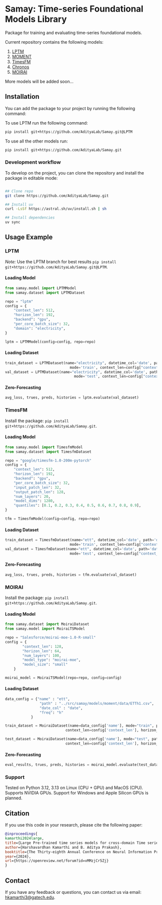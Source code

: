 # Samay: Time-series Foundational Models Library

Package for training and evaluating time-series foundational models.

Current repository contains the following models:

1. [LPTM](https://arxiv.org/abs/2311.11413)
2. [MOMENT](https://arxiv.org/abs/2402.03885)
3. [TimesFM](https://arxiv.org/html/2310.10688v2)
4. [Chronos](https://arxiv.org/abs/2403.07815)
5. [MOIRAI](https://arxiv.org/abs/2402.02592)

More models will be added soon...

## Installation

You can add the package to your project by running the following command:

To use LPTM run the following command:

```bash
pip install git+https://github.com/AdityaLab/Samay.git@LPTM
```

To use all the other models run:
```bash
pip install git+https://github.com/AdityaLab/Samay.git
```



### Development workflow

To develop on the project, you can clone the repository and install the package in editable mode:

```bash

## Clone repo
git clone https://github.com/AdityaLab/Samay.git

## Install uv
curl -LsSf https://astral.sh/uv/install.sh | sh

## Install dependencies
uv sync
```



## Usage Example

### LPTM

_Note:_ Use the LPTM branch for best results `pip install git+https://github.com/AdityaLab/Samay.git@LPTM`.

#### Loading  Model

```python
from samay.model import LPTMModel
from samay.dataset import LPTMDataset

repo = "lptm"
config = {
    "context_len": 512,
    "horizon_len": 192,
    "backend": "gpu",
    "per_core_batch_size": 32,
    "domain": "electricity",
}

lptm = LPTMModel(config=config, repo=repo)
```

#### Loading Dataset

```python
train_dataset = LPTMDataset(name="electricity", datetime_col='date', path='data/ETTh1.csv', 
                              mode='train', context_len=config["context_len"], horizon_len=128)
val_dataset = LPTMDataset(name="electricity", datetime_col='date', path='data/ETTh1.csv',
                                mode='test', context_len=config["context_len"], horizon_len=config["horizon_len"])
```

#### Zero-Forecasting

```python
avg_loss, trues, preds, histories = lptm.evaluate(val_dataset)
```

### TimesFM

Install the package: `pip install git+https://github.com/AdityaLab/Samay.git`.

#### Loading  Model

```python
from samay.model import TimesfmModel
from samay.dataset import TimesfmDataset

repo = "google/timesfm-1.0-200m-pytorch"
config = {
    "context_len": 512,
    "horizon_len": 192,
    "backend": "gpu",
    "per_core_batch_size": 32,
    "input_patch_len": 32,
    "output_patch_len": 128,
    "num_layers": 20,
    "model_dims": 1280,
    "quantiles": [0.1, 0.2, 0.3, 0.4, 0.5, 0.6, 0.7, 0.8, 0.9],
}

tfm = TimesfmModel(config=config, repo=repo)
```

#### Loading Dataset

```python
train_dataset = TimesfmDataset(name="ett", datetime_col='date', path='data/ETTh1.csv', 
                              mode='train', context_len=config["context_len"], horizon_len=128)
val_dataset = TimesfmDataset(name="ett", datetime_col='date', path='data/ETTh1.csv',
                              mode='test', context_len=config["context_len"], horizon_len=config["horizon_len"])
```

#### Zero-Forecasting

```python
avg_loss, trues, preds, histories = tfm.evaluate(val_dataset)
```

### MOIRAI

Install the package: `pip install git+https://github.com/AdityaLab/Samay.git`.

#### Loading  Model

```python
from samay.dataset import MoiraiDataset
from samay.model import MoiraiTSModel

repo = "Salesforce/moirai-moe-1.0-R-small"
config = {
        "context_len": 128,
        "horizon_len": 64,
        "num_layers": 100,
        "model_type": "moirai-moe",
        "model_size": "small"
    }

moirai_model = MoiraiTSModel(repo=repo, config=config)
```

#### Loading Dataset

```python
data_config = {"name" : "ett",
                "path" : "../src/samay/models/moment/data/ETTh1.csv",
                "date_col" : "date",
                "freq": "h"
            }

train_dataset = MoiraiDataset(name=data_config['name'], mode="train", path=data_config['path'], datetime_col=data_config['date_col'], freq=data_config['freq'],
                            context_len=config['context_len'], horizon_len=config['horizon_len'])

test_dataset = MoiraiDataset(name=data_config['name'], mode="test", path=data_config['path'], datetime_col=data_config['date_col'], freq=data_config['freq'],
                            context_len=config['context_len'], horizon_len=config['horizon_len'])
```

#### Zero-Forecasting

```python
eval_results, trues, preds, histories = moirai_model.evaluate(test_dataset, metrics=["MSE", "MASE"])
```

### Support

Tested on Python 3.12, 3.13 on Linux (CPU + GPU) and MacOS (CPU). Supports NVIDIA GPUs.
Support for Windows and Apple Silicon GPUs is planned.

## Citation

If you use this code in your research, please cite the following paper:

```bibtex
@inproceedings{
kamarthi2024large,
title={Large Pre-trained time series models for cross-domain Time series analysis tasks},
author={Harshavardhan Kamarthi and B. Aditya Prakash},
booktitle={The Thirty-eighth Annual Conference on Neural Information Processing Systems},
year={2024},
url={https://openreview.net/forum?id=vMMzjCr5Zj}
}
```

## Contact

If you have any feedback or questions, you can contact us via email: hkamarthi3@gatech.edu.
